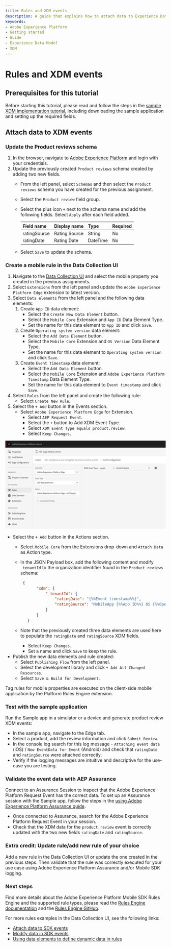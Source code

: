 ```yaml
---
title: Rules and XDM events
description: A guide that explains how to attach data to Experience Data Model (XDM) events.
keywords:
- Adobe Experience Platform
- Getting started
- Guide
- Experience Data Model
- XDM
---
```


# Rules and XDM events

## Prerequisites for this tutorial

Before starting this tutorial, please read and follow the steps in the [sample XDM implementation tutorial](./sample-xdm-implementation.md), including downloading the sample application and setting up the required fields.

## Attach data to XDM events

### Update the Product reviews schema

1. In the browser, navigate to [Adobe Experience Platform](https://experience.adobe.com/platform) and login with your credentials.
2. Update the previously created `Product reviews` schema created by adding two new fields.
   * From the left panel, select `Schemas` and then select the `Product reviews` schema you have created for the previous assignment.
   * Select the `Product review` field group.
   * Select the plus icon `+` next to the schema name and add the following fields. Select `Apply` after each field added.

     | Field name | Display name | Type | Required |
     | :--- | :--- | :--- | :--- |
     | ratingSource | Rating Source | String | No |
     | ratingDate | Rating Date | DateTime | No |

   * Select `Save` to update the schema.

### Create a mobile rule in the Data Collection UI

1. Navigate to the [Data Collection UI](https://experience.adobe.com/#/data-collection/) and select the mobile property you created in the previous assignments.
2. Select `Extensions` from the left panel and update the `Adobe Experience Platform Edge` extension to latest version.
3. Select `Data elements` from the left panel and the following data elements:
   1. Create `App ID` data element:
      * Select the `Create New Data Element` button.
      * Select the `Mobile Core` Extension and `App ID` Data Element Type.
      * Set the name for this data element to `App ID` and click `Save`.
   2. Create `Operating system version` data element:
      * Select the `Add Data Element` button.
      * Select the `Mobile Core` Extension and `OS Version` Data Element Type.
      * Set the name for this data element to `Operating system version` and click `Save`.
   3. Create `Event timestamp` data element:
      * Select the `Add Data Element` button.
      * Select the `Mobile Core` Extension and `Adobe Experience Platform Timestamp` Data Element Type.
      * Set the name for this data element to `Event timestamp` and click `Save`.
4. Select `Rules` from the left panel and create the following rule:
   * Select `Create New Rule`.
5. Select the `+ Add` button in the Events section.
   * Select `Adobe Experience Platform Edge` for Extension.
     * Select `AEP Request Event`.
     * Select the `+` button to Add XDM Event Type.
     * Select `XDM Event Type equals product.review`.
     * Select `Keep Changes`.

![](./assets/rules-and-xdm-events/rule-xdm-event-type.png)

* Select the `+ Add` button in the Actions section.
  * Select `Mobile Core` from the Extensions drop-down and `Attach Data` as Action type.
  * In the JSON Payload box, add the following content and modify `_tenantId` to the organization identifier found in the `Product reviews` schema:

    ```json
     {
           "xdm": {
               "_tenantId": {
                   "ratingDate": "{%%Event timestamp%%}",
                   "ratingSource": "MobileApp {%%App ID%%} OS {%%Operating system version%%}"
               }
           }
       }
    ```

  * Note that the previously created three data elements are used here to populate the `ratingDate` and `ratingSource` XDM fields.
    * Select `Keep Changes`.
    * Set a name and click `Save` to keep the rule.
* Publish the new data elements and rule created:
  * Select `Publishing Flow` from the left panel.
  * Select the development library and click `+ Add All Changed Resources`.
  * Select `Save & Build for Development`.

<InlineAlert variant="info" slots="text"/>

Tag rules for mobile properties are executed on the client-side mobile application by the Platform Rules Engine extension.

### Test with the sample application

Run the Sample app in a simulator or a device and generate product review XDM events:

* In the sample app, navigate to the Edge tab.
* Select a product, add the review information and click `Submit Review`.
* In the console log search for this log message - `Attaching event data` (iOS) / `New EventData for Event` (Android) and check that `ratingDate` and `ratingSource` were attached correctly. 
* Verify if the logging messages are intuitive and descriptive for the use-case you are testing.

### Validate the event data with AEP Assurance

Connect to an Assurance Session to inspect that the Adobe Experience Platform Request Event has the correct data. To set up an Assurance session with the Sample app, follow the steps in the [using Adobe Experience Platform Assurance guide](./overview.md#using-aep-assurance).

* Once connected to Assurance, search for the Adobe Experience Platform Request Event in your session.
* Check that the XDM data for the `product.review` event is correctly updated with the two new fields  `ratingDate` and `ratingSource`.

### Extra credit: Update rule/add new rule of your choice

Add a new rule in the Data Collection UI or update the one created in the previous steps. Then validate that the rule was correctly executed for your use case using Adobe Experience Platform Assurance and/or Mobile SDK logging.

### Next steps

Find more details about the Adobe Experience Platform Mobile SDK Rules Engine and the supported rule types, please read the [Rules Engine documentation](../../mobile-core/rules-engine/index.md) and the [Rules Engine GitHub](https://github.com/adobe/aepsdk-rulesengine-ios).

For more rules examples in the Data Collection UI, see the following links:

* [Attach data to SDK events](../attach-data.md)
* [Modify data in SDK events](../modify-data.md)
* [Using data elements to define dynamic data in rules](../tags-data-elements.md)

